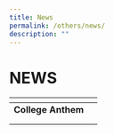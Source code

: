 ```yaml
---
title: News
permalink: /others/news/
description: ""
---
```

# NEWS

<table>
<thead>
  <tr>
    <th></th>
    <th></th>
  </tr>
</thead>
<tbody>
  <tr>
		<td><b>College Anthem</b></td>
    <td></td>
  </tr>
	  <tr>
    <td></td>
    <td></td>
  </tr>
	  <tr>
    <td></td>
    <td></td>
  </tr>
</tbody>
</table>
